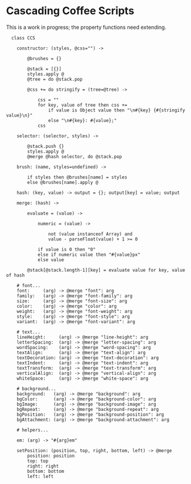 # Cascading Coffee Scripts

This is a work in progress; the property functions need extending.

      class CCS

        constructor: (styles, @css="") ->

            @brushes = {}

            @stack = [{}]
            styles.apply @
            @tree = do @stack.pop

            @css += do stringify = (tree=@tree) ->

                css = ""
                for key, value of tree then css +=
                    if value is Object value then "\n#{key} {#{stringify value}\n}"
                    else "\n#{key}: #{value};"
                css

        selector: (selector, styles) ->

            @stack.push {}
            styles.apply @
            @merge @hash selector, do @stack.pop

        brush: (name, styles=undefined) ->

            if styles then @brushes[name] = styles
            else @brushes[name].apply @

        hash: (key, value) -> output = {}; output[key] = value; output

        merge: (hash) ->

            evaluate = (value) ->

                numeric = (value) ->

                    not (value instanceof Array) and
                    value - parseFloat(value) + 1 >= 0

                if value is 0 then "0"
                else if numeric value then "#{value}px"
                else value

            @stack[@stack.length-1][key] = evaluate value for key, value of hash

        # font...
        font:     (arg) -> @merge "font": arg
        family:   (arg) -> @merge "font-family": arg
        size:     (arg) -> @merge "font-size": arg
        color:    (arg) -> @merge "color": arg
        weight:   (arg) -> @merge "font-weight": arg
        style:    (arg) -> @merge "font-style": arg
        variant:  (arg) -> @merge "font-variant": arg

        # text...
        lineHeight:     (arg) -> @merge "line-height": arg
        letterSpacing:  (arg) -> @merge "letter-spacing": arg
        wordSpacing:    (arg) -> @merge "word-spacing": arg
        textAlign:      (arg) -> @merge "text-align": arg
        textDecoration: (arg) -> @merge "text-decoration": arg
        textIndent:     (arg) -> @merge "text-indent": arg
        textTransform:  (arg) -> @merge "text-transform": arg
        verticalAlign:  (arg) -> @merge "vertical-align": arg
        whiteSpace:     (arg) -> @merge "white-space": arg

        # background...
        background:   (arg) -> @merge "background": arg
        bgColor:      (arg) -> @merge "background-color": arg
        bgImage:      (arg) -> @merge "background-image": arg
        bgRepeat:     (arg) -> @merge "background-repeat": arg
        bgPosition:   (arg) -> @merge "background-position": arg
        bgAttachment: (arg) -> @merge "background-attachment": arg

        # helpers...

        em: (arg) -> "#{arg}em"

        setPosition: (position, top, right, bottom, left) -> @merge
            position: position
            top: top
            right: right
            bottom: bottom
            left: left
